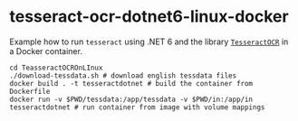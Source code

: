 # tesseract-ocr-dotnet6-linux-docker

Example how to run `tesseract` using .NET 6 and the library [`TesseractOCR`](https://github.com/Sicos1977/TesseractOCR) in a Docker container.

```shell
cd TeasseractOCROnLInux
./download-tessdata.sh # download english tessdata files
docker build . -t tesseractdotnet # build the container from Dockerfile
docker run -v $PWD/tessdata:/app/tessdata -v $PWD/in:/app/in tesseractdotnet # run container from image with volume mappings
```

